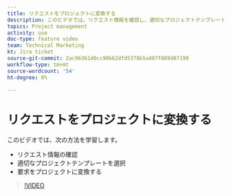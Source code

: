 ```yaml
---
title: リクエストをプロジェクトに変換する
description: このビデオでは、リクエスト情報を確認し、適切なプロジェクトテンプレートを選択し、リクエストをプロジェクトに変換する方法を説明します。
topics: Project management
activity: use
doc-type: feature video
team: Technical Marketing
kt: Jira ticket
source-git-commit: 2ac96361d0cc90b62dfd5378b5a487f889d07199
workflow-type: tm+mt
source-wordcount: '54'
ht-degree: 0%

---
```


# リクエストをプロジェクトに変換する

このビデオでは、次の方法を学習します。

* リクエスト情報の確認
* 適切なプロジェクトテンプレートを選択
* 要求をプロジェクトに変換する

>[!VIDEO](https://video.tv.adobe.com/v/335083/?quality=12)
